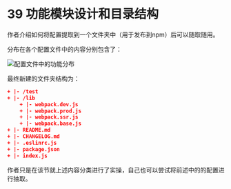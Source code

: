 # 39 功能模块设计和目录结构 

作者介绍如何将配置提取到一个文件夹中（用于发布到npm）后可以随取随用。

分布在各个配置文件中的内容分别包含了：

![配置文件中的功能分布](https://blog-1258030304.cos.ap-guangzhou.myqcloud.com/books/play-webpack/webpack-division-tree.png)

最终新建的文件夹结构为：

```json
+ |- /test 
+ |- /lib 
	+ |- webpack.dev.js 
	+ |- webpack.prod.js 
	+ |- webpack.ssr.js 
	+ |- webpack.base.js 
+ |- README.md 
+ |- CHANGELOG.md 
+ |- .eslinrc.js 
+ |- package.json 
+ |- index.js

```

作者只是在该节就上述内容分类进行了实操，自己也可以尝试将前述中的的配置进行抽取。